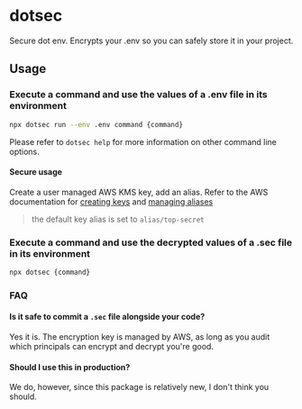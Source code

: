 # dotsec

Secure dot env. Encrypts your .env so you can safely store it in your project.

## Usage

### Execute a command and use the values of a .env file in its environment

```sh
npx dotsec run --env .env command {command}
```

Please refer to `dotsec help` for more information on other command line options.

#### Secure usage

Create a user managed AWS KMS key, add an alias. Refer to the AWS documentation for [creating keys](https://docs.aws.amazon.com/kms/latest/developerguide/create-keys.html) and [managing aliases](https://docs.aws.amazon.com/kms/latest/developerguide/alias-manage.html#alias-create)

> the default key alias is set to `alias/top-secret`

### Execute a command and use the decrypted values of a .sec file in its environment

```sh
npx dotsec {command}
```
<!-- 
#### Other commands

### Encrypting a `.env` file into a `.sec` file

```sh
npx dotsec encrypt
```

### Decrypting a `.sec` file into a `.env` file

```sh
npx dotsec decrypt
```

### Using a `.sec` file as environment variables

```sh
npx dotsec node index.js
```

## Using json secrets

### Encrypting a `secrets.json` file into a `secrets.encrypted.json` file

```sh
npx dotsec encrypt-secrets-json
```

### Decrypting a `secrets.encrypted.json` file into a `secrets.json` file

```sh
npx dotsec decrypt-secrets-json
```

### Offload a `secrets.encrypted.json` file to SSM

```sh
npx dotsec offload-secrets-json-to-ssm
``` -->

### FAQ

#### Is it safe to commit a `.sec` file alongside your code?

Yes it is. The encryption key is managed by AWS, as long as you audit which principals can encrypt and decrypt you're good.

#### Should I use this in production?

We do, however, since this package is relatively new, I don't think you should.
